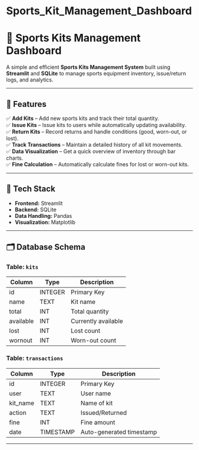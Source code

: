 # Sports_Kit_Management_Dashboard



# 🏏 Sports Kits Management Dashboard

A simple and efficient **Sports Kits Management System** built using **Streamlit** and **SQLite** to manage sports equipment inventory, issue/return logs, and analytics.

---

## 🚀 Features

✅ **Add Kits** – Add new sports kits and track their total quantity.  
✅ **Issue Kits** – Issue kits to users while automatically updating availability.  
✅ **Return Kits** – Record returns and handle conditions (good, worn-out, or lost).  
✅ **Track Transactions** – Maintain a detailed history of all kit movements.  
✅ **Data Visualization** – Get a quick overview of inventory through bar charts.  
✅ **Fine Calculation** – Automatically calculate fines for lost or worn-out kits.

---

## 🧩 Tech Stack

- **Frontend:** Streamlit  
- **Backend:** SQLite  
- **Data Handling:** Pandas  
- **Visualization:** Matplotlib  

---

## 🗂️ Database Schema

### Table: `kits`
| Column | Type | Description |
|---------|------|-------------|
| id | INTEGER | Primary Key |
| name | TEXT | Kit name |
| total | INT | Total quantity |
| available | INT | Currently available |
| lost | INT | Lost count |
| wornout | INT | Worn-out count |

### Table: `transactions`
| Column | Type | Description |
|---------|------|-------------|
| id | INTEGER | Primary Key |
| user | TEXT | User name |
| kit_name | TEXT | Name of kit |
| action | TEXT | Issued/Returned |
| fine | INT | Fine amount |
| date | TIMESTAMP | Auto-generated timestamp |

---

